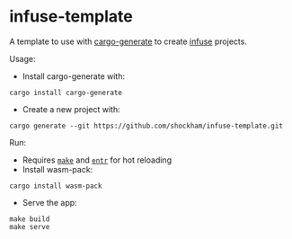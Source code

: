 # infuse-template

A template to use with [cargo-generate](https://github.com/ashleygwilliams/cargo-generate) to create [infuse](https://github.com/shockham/infuse) projects.

Usage:
- Install cargo-generate with:
```
cargo install cargo-generate
```
- Create a new project with:
```
cargo generate --git https://github.com/shockham/infuse-template.git
```

Run:
- Requires [`make`](https://www.gnu.org/software/make/) and [`entr`](http://eradman.com/entrproject/) for hot reloading
- Install wasm-pack:
```
cargo install wasm-pack
```
- Serve the app:
```
make build
make serve
```
